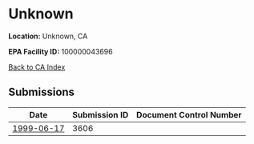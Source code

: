 # Unknown

**Location:** Unknown, CA

**EPA Facility ID:** 100000043696

[Back to CA Index](../../index.md)

## Submissions

| Date | Submission ID | Document Control Number |
|------|--------------|-------------------------|
| [1999-06-17](submissions/3606.md) | 3606 |  |
